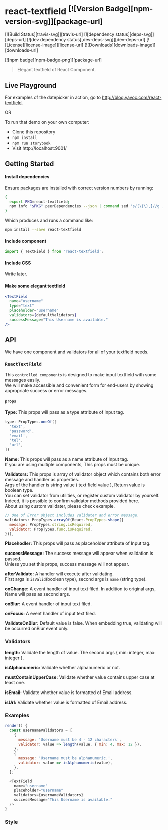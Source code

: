 # react-textfield <sup>[![Version Badge][npm-version-svg]][package-url]</sup>

[![Build Status][travis-svg]][travis-url]
[![dependency status][deps-svg]][deps-url]
[![dev dependency status][dev-deps-svg]][dev-deps-url]
[![License][license-image]][license-url]
[![Downloads][downloads-image]][downloads-url]

[![npm badge][npm-badge-png]][package-url]

> Elegant textfield of React Component.

## Live Playground

For examples of the datepicker in action, go to http://blog.yayoc.com/react-textfield.

OR

To run that demo on your own computer:
* Clone this repository
* `npm install`
* `npm run storybook`
* Visit http://localhost:9001/

## Getting Started
#### Install dependencies
Ensure packages are installed with correct version numbers by running:
```sh
(
  export PKG=react-textfield;
  npm info "$PKG" peerDependencies --json | command sed 's/[\{\},]//g ; s/: /@/g; s/ *//g' | xargs npm install --save "$PKG"
)
```

Which produces and runs a command like:

```sh
npm install --save react-textfield
```

#### Include component
```js
import { TextField } from 'react-textfield';
```

#### Include CSS
Write later.

#### Make some elegant textfield
```jsx
<TextField
  name="username"
  type="text"
  placeholder="username"
  validators={defaultValidators}
  successMessage="This Username is available."
/>
```

## API

We have one component and validators for all of your textfield needs.

### `ReactTextField`

This `controlled components` is designed to make input textfield with some messages easily.   
We will make accessible and convenient form for end-users by showing appropriate success or error messages.  

#### `props`

**Type:**
This props will pass as a type attribute of Input tag.  

```js
type: PropTypes.oneOf([
  'text',
  'password',
  'email',
  'tel',
  'url',
])
```

**Name:**
This props will pass as a name attribute of Input tag.  
If you are using multiple components, This props must be unique.

**Validators:**
This props is array of validator object which contains both error message and handler as properties.  
Args of the handler is string value ( text field value ), Return value is boolean type.  
You can set validator from utilities, or register custom validator by yourself.  
Indeed, it is possible to confirm validator methods provided here.  
About using custom validater, please check example.

```js
// One of Error object includes validater and error message.
validators: PropTypes.arrayOf(React.PropTypes.shape({
  message: PropTypes.string.isRequired,
  validator: PropTypes.func.isRequired,
})),
```

**Placehodler:**
This props will pass as placeholder attribute of Input tag.

**successMessage:**
The success message will appear when validation is passed.  
Unless you set this props, success message will not appear.

**afterValidate:**
A handler will execute after validating.  
First args is `isValid`(boolean type), second args is `name` (string type).

**onChange:**
A event handler of input text filed. In addition to original args, Name will pass as second args.

**onBlur:**
A event handler of input text filed.

**onFocus:**
A event handler of input text filed.

**ValidateOnBlur:**
Default value is false. When embedding true, validating will be occurred onBlur event only.

### Validators

**length:**
Validate the length of value. The second args { min: integer, max: integer }.

**isAlphanumeric:**
Validate whether alphanumeric or not.

**mustContainUpperCase:**
Validate whether value contains upper case at least one.

**isEmail:**
Validate whether value is formatted of Email address.

**isUrl:**
Validate whether value is formatted of Email address.

### Examples

```js
render() {
  const usernameValidators = [
    {
      message: 'Username must be 4 - 12 characters',
      validator: value => length(value, { min: 4, max: 12 }),
    },
    {
      message: 'Username must be alphanumeric.',
      validator: value => isAlphanumeric(value),
    },
  ];

  <TextField
    name="username"
    placeholder="username"
    validators={usernameValidators}
    successMessage="This Username is available."
  />
}

```

### Style




